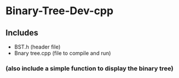 # Binary-Tree-Dev-cpp
## Includes
* BST.h (header file)
* Bnary tree.cpp (file to compile and run)

### (also include a simple function to display the binary tree)
